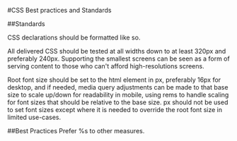 #CSS Best practices and Standards

##Standards

CSS declarations should be formatted like so.

All delivered CSS should be tested at all widths down to at least 320px and preferably 240px. Supporting the smallest screens can be seen as a form of serving content to those who can't afford high-resolutions screens.

Root font size should be set to the html element in px, preferably 16px for desktop, and if needed, media query adjustments can be made to that base size to scale up/down for readability in mobile, using rems to handle scaling for font sizes that should be relative to the base size. px should not be used to set font sizes except where it is needed to override the root font size in limited use-cases.

##Best Practices
Prefer %s to other measures.